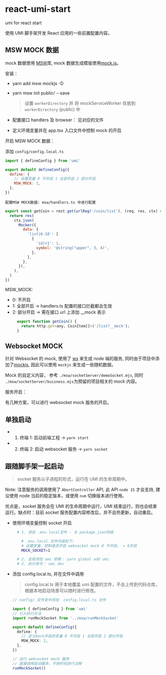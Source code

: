 # react-umi-start

umi for react start

使用 UMI 脚手架开发 React 应用的一些前置配置内容。

## MSW MOCK 数据

mock 数据使用 [MSW](https://mswjs.io/docs)库, mock 数据生成模版使用[mock.js](http://mockjs.com/examples.html)。

安装：

- yarn add msw mockjs -D
- yarn msw init public/ --save

  > 设置 `workerDirectory` 并 将 mockServiceWorker 存放到 `workerDirectory` (public) 中

- 配置接口 handlers 及 browser： 见对应的文件
- 定义环境变量并在 app.tsx 入口文件中控制 mock 的开启

开启 MSW MOCK 数据：

添加 `config/config.local.ts`

```js
import { defineConfig } from 'umi'

export default defineConfig({
  define: {
    // 设置变量 0 不开启 1 全部开启 2 部分开启
    MSW_MOCK: 1,
  },
})
```

`配置MSW MOCK数据: msw/handlers.ts 中进行配置`

```js
export const getCoin = rest.get(urlReg('/coin/list'), (req, res, ctx) => {
  return res(
    ctx.json(
      Mocker({
        data: {
          'list|6-10': [
            {
              'id|+1': 1,
              symbol: '@string("upper", 3, 4)',
            },
          ],
        },
      }),
    ),
  )
})
```

MSW_MOCK:

- 0: 不开启
- 1: 全部开启 -> handlers.ts 配置的接口拦截都会生效
- 2: 部分开启 -> 需在接口 url 上添加 \_\_mock 表示
  ```js
    export function getCoin() {
      return http.get<any, CoinItem[]>('/list?__mock');
    }
  ```

## Websocket MOCK

针对 Websocket 的 mock, 使用了 [ws](https://www.npmjs.com/package/ws) 来生成 node 端的服务, 同时由于项目中添加了[mockjs](http://mockjs.com/examples.html), 因此可以使用 `mockjs` 来生成一些随机数据。

Mock 的自定义内容， 参考 `./msw/socketServer/demoSocket.mjs`, 同时 `./msw/socketServer/buisness.mjs`为预留的项目相关的 mock 内容。

服务开启：

有几种方案，可以进行 websocket mock 服务的开启。

## 单独启动

- 1. 终端 1: 启动前端工程 -> `yarn start`
- 2. 终端 2: 启动 websocket 服务 -> `yarn socket`

## 跟随脚手架一起启动

> socket 服务以子进程的形式，运行在 UMI 的生命周期中。

Note: 注意服务的调用使用了 `AbortController` API, 此 API `node 15` 才会支持, 建议使用 node 当前的稳定版本，或使用 `nvm` 切换版本进行使用。

优点是，socket 服务会在 UMI 的生命周期中运行，UMI 结束运行，则也会结束运行。缺点时：目前 socket 服务配置内容修改后，并不会热更新，自动重启。

- 使用环境变量控制 socket 开启

  ```bash
    # 1. 添加 .env.local文件 - 与 package.json同级

      # .env.local 文件内容如下:
      # 设置变量，控制是否开启 websocket mock 0 不开启， > 0开启
      MOCK_SOCKET=1

    # 2. 全局添加 umi 依赖： yarn global add umi
    # 3. 执行命令： umi dev
  ```

- 添加 config.local.ts, 并在文件中调用

  > config.local.ts 用于本地覆盖 umi 配置的文件，不会上传到代码仓库，根据本地启动场景可以随时进行修改。

  ```ts
  // config/ 文件夹中添加  config.local.ts 文件

  import { defineConfig } from 'umi'
  // 引入执行方法
  import runMockSocket from '../msw/runMockSocket'

  export default defineConfig({
    define: {
      // 定义mock开启的变量 0 不开启 1 全部开启 2 部分开启
      MSW_MOCK: 2,
    },
  })

  // 运行 websocket mock 服务
  // 直接调用启动服务，不用时则进行注释
  runMockSocket()
  ```
